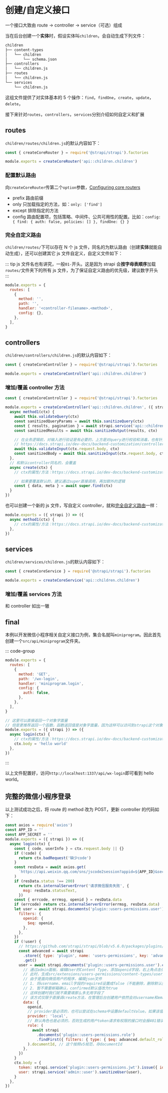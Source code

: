 # 创建/自定义接口

一个接口大致由 route -> controller -> service（可选）组成

当在后台创建一个**实体**时，假设实体叫`children`，会自动生成下列文件：

```bash
children
├── content-types
│   └── children
│       └── schema.json
├── controllers
│   └── children.js
├── routes
│   └── children.js
└── services
    └── children.js
```

这组文件提供了对实体基本的 5 个操作：`find`，`findOne`，`create`，`update`，`delete`，

接下来针对`routes`，`controllers`，`services`分别介绍如何自定义和扩展

## routes

`children/routes/children.js`的默认内容如下：

```javascript
const { createCoreRouter } = require('@strapi/strapi').factories

module.exports = createCoreRouter('api::children.children')
```

### 配置默认路由

向`createCoreRouter`传第二个`option`参数，[Configuring core routers](https://docs.strapi.io/dev-docs/backend-customization/routes#configuring-core-routers)

- prefix 路由前缀
- only 只加载指定的方法，如：`only: ['find']`
- except 排除指定的方法
- config 路由配置项，包括策略、中间件、公共可用性的配置。比如：`config: { find: { auth: false, policies: [] }, findOne: {} }`

### 完全自定义路由

`children/routes/`下可以存在 N 个 js 文件，同名的为默认路由（创建**实体**就能自动生成），还可以创建其它 js 文件自定义，自定义文件如下：

::: tip
js 文件名也有讲究，一般`01-`开头。这是因为 strapi 会**按字母表顺序**加载`routes/`文件夹下的所有 js 文件，为了保证自定义路由的优先级，建议数字开头
:::

```javascript
module.exports = {
  routes: [
    {
      method: '',
      path: '',
      handler: '<controller-filename>.<method>',
      config: {},
    },
  ],
}
```

## controllers

`children/controllers/children.js`的默认内容如下：

```javascript
const { createCoreController } = require('@strapi/strapi').factories

module.exports = createCoreController('api::children.children')
```

### 增加/覆盖 controller 方法

```javascript
const { createCoreController } = require('@strapi/strapi').factories

module.exports = createCoreController('api::children.children', ({ strapi }) => {
  async method1(ctx) {
    await this.validateQuery(ctx)
    const sanitizedQueryParams = await this.sanitizeQuery(ctx)
    const { results, pagination } = await strapi.service('api::children.children').find(sanitizedQueryParams)
    const sanitizedResults = await this.sanitizeOutput(results, ctx)

    // 在业务逻辑前，对输入进行验证是有必要的，上方是对query进行校验和消毒，也有针对data的方法
    // https://docs.strapi.io/dev-docs/backend-customization/controllers#sanitization-and-validation-in-controllers
    await this.validateInput(ctx.request.body, ctx)
    const sanitizedBody = await this.sanitizeInput(ctx.request.body, ctx)
  },
  // 和默认controller同名的，会覆盖
  async create(ctx) {
    // ctx的属性/方法：https://docs.strapi.io/dev-docs/backend-customization/requests-responses

    // 如果要覆盖默认的，建议通过super直接调用，再加额外的逻辑
    const { data, meta } = await super.find(ctx)
  }
})
```

也可以创建一个新的 js 文件，写自定义 controller，就和[完全自定义路由](#完全自定义路由)一样：

```javascript
module.exports = ({ strapi }) => ({
  async method1(ctx) {
    // ctx的属性/方法：https://docs.strapi.io/dev-docs/backend-customization/requests-responses
  },
})
```

## services

`children/services/children.js`的默认内容如下：

```javascript
const { createCoreService } = require('@strapi/strapi').factories

module.exports = createCoreService('api::children.children')
```

### 增加/覆盖 services 方法

和 controller 如出一辙

## final

本例以开发微信小程序相关自定义接口为例，集合名就叫`miniprogram`。因此首先创建一个`src/api/miniprogram`文件夹。

::: code-group

```js [src/api/miniprogram/routes/miniprogram.js]
module.exports = {
  routes: [
    {
      method: 'GET',
      path: '/wx-login',
      handler: 'miniprogram.login',
      config: {
        auth: false,
      },
    },
  ],
}
```

```js [src/api/miniprogram/controllers/miniprogram.js]
// 这里可以直接返回一个对象字面量
// 但是更推荐返回一个函数，函数返回值是对象字面量。因为这样可以访问到strapi这个对象
module.exports = ({ strapi }) => ({
  async login(ctx) {
    // ctx的属性/方法：https://docs.strapi.io/dev-docs/backend-customization/requests-responses
    ctx.body = 'hello world'
  },
})
```

:::

以上文件配置好，访问`http://localhost:1337/api/wx-login`即可看到 hello world。

## 完整的微信小程序登录

以上测试成功之后，将 route 的 method 改为 POST，更新 controller 的代码如下：

```javascript
const axios = require('axios')
const APP_ID = ''
const APP_SECRET = ''
module.exports = ({ strapi }) => ({
  async login(ctx) {
    const { code, userInfo } = ctx.request.body || {}
    if (!code) {
      return ctx.badRequest('缺少code')
    }
    const resData = await axios.get(
      `https://api.weixin.qq.com/sns/jscode2session?appid=${APP_ID}&secret=${APP_SECRET}&js_code=${code}&grant_type=authorization_code`
    )
    if (resData.status !== 200)
      return ctx.internalServerError('请求微信服务失败', {
        msg: resData.statusText,
      })
    const { errcode, errmsg, openid } = resData.data
    if (errcode) return ctx.internalServerError(errmsg, resData.data)
    let user = await strapi.documents('plugin::users-permissions.user').findFirst({
      filters: {
        openid: {
          $eq: openid,
        },
      },
    })
    if (!user) {
      // https://github.com/strapi/strapi/blob/v5.6.0/packages/plugins/users-permissions/server/controllers/user.js
      const advanced = await strapi
        .store({ type: 'plugin', name: 'users-permissions', key: 'advanced' })
        .get()
      user = await strapi.documents('plugin::users-permissions.user').create({
        // 通过admin面板，编辑User的Content Type，添加openid字段，右上角点击保存
        // 此时，生成src/extensions/users-permissions/content-types/user/schema.json
        // 由于是面向微信用户的程序，编辑json文件
        // 1. 将username、email字段的required设置成false（不能删除，删除默认就是true）
        // 2. 暂不需要邮箱确认，confirmed默认值改为true
        // 这样创建时我们就不需要填那么多无用字段了
        // 该方式仅限于直接调create方法，在管理后台创建用户依然会对username和email做校验
        data: {
          openid,
          // provider是必须的，也可以尝试在schema中设置defaultValue。如果该值为null，在web端通过邮箱和密码请求登录接口/api/auth/local时，就会报400的错误
          provider: 'local',
          // 默认角色也是必须的，否则生成的用户token请求有权限的接口时会报401错误
          role: (
            await strapi
              .documents('plugin::users-permissions.role')
              .findFirst({ filters: { type: { $eq: advanced.default_role } } })
          ).documentId, // 这个按照v5规范，存documentId
        },
      })
    }
    ctx.body = {
      token: strapi.service('plugin::users-permissions.jwt').issue({ id: user.id }), // 这个必须是用户的id，如果用documentId会导致接口权限校验失败 401
      user: strapi.service('admin::user').sanitizeUser(user),
    }
  },
})
```
